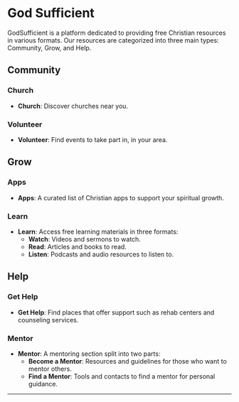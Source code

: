 
# God Sufficient

GodSufficient is a platform dedicated to providing free Christian resources in various formats. Our resources are categorized into three main types: Community, Grow, and Help.

## Community

### Church
- **Church**: Discover churches near you.

### Volunteer
- **Volunteer**: Find events to take part in, in your area.

## Grow

### Apps
- **Apps**: A curated list of Christian apps to support your spiritual growth.

### Learn
- **Learn**: Access free learning materials in three formats:
  - **Watch**: Videos and sermons to watch.
  - **Read**: Articles and books to read.
  - **Listen**: Podcasts and audio resources to listen to.

## Help

### Get Help
- **Get Help**: Find places that offer support such as rehab centers and counseling services.

### Mentor
- **Mentor**: A mentoring section split into two parts:
  - **Become a Mentor**: Resources and guidelines for those who want to mentor others.
  - **Find a Mentor**: Tools and contacts to find a mentor for personal guidance.

---

